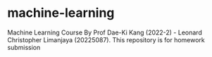 # machine-learning
Machine Learning Course By Prof Dae-Ki Kang (2022-2) - Leonard Christopher Limanjaya (20225087).
This repository is for homework submission
